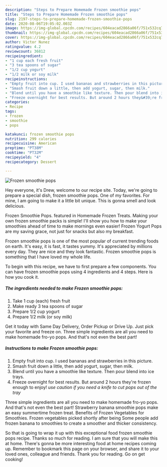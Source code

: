 ```yaml
---
description: "Steps to Prepare Homemade Frozen smoothie pops"
title: "Steps to Prepare Homemade Frozen smoothie pops"
slug: 2197-steps-to-prepare-homemade-frozen-smoothie-pops
date: 2020-08-06T19:05:02.003Z
image: https://img-global.cpcdn.com/recipes/604eacad2866a06f/751x532cq70/frozen-smoothie-pops-recipe-main-photo.jpg
thumbnail: https://img-global.cpcdn.com/recipes/604eacad2866a06f/751x532cq70/frozen-smoothie-pops-recipe-main-photo.jpg
cover: https://img-global.cpcdn.com/recipes/604eacad2866a06f/751x532cq70/frozen-smoothie-pops-recipe-main-photo.jpg
author: Victor Nunez
ratingvalue: 4.2
reviewcount: 36812
recipeingredient:
- "1 cup each fresh fruit"
- "3 tea spoons of sugar"
- "1/2 cup yogurt"
- "1/2 milk or soy milk"
recipeinstructions:
- "Empty fruit into cup. I used bananas and strawberries in this picture."
- "Smash fruit down a little, then add yogurt, sugar, then milk."
- "Blend until you have a smoothie like texture. Then pour blend into ice trays."
- "Freeze overnight for best results. But around 2 hours they&#39;re frozen enough to enjoy! *use caution if you need a knife to cut pops out of the tray*"
categories:
- Recipe
tags:
- frozen
- smoothie
- pops

katakunci: frozen smoothie pops 
nutrition: 299 calories
recipecuisine: American
preptime: "PT38M"
cooktime: "PT32M"
recipeyield: "4"
recipecategory: Dessert

---
```



![Frozen smoothie pops](https://img-global.cpcdn.com/recipes/604eacad2866a06f/751x532cq70/frozen-smoothie-pops-recipe-main-photo.jpg)

Hey everyone, it's Drew, welcome to our recipe site. Today, we're going to prepare a special dish, frozen smoothie pops. One of my favorites. For mine, I am going to make it a little bit unique. This is gonna smell and look delicious.

Frozen Smoothie Pops. featured in Homemade Frozen Treats. Making your own frozen smoothie packs is simple! I&#39;ll show you how to make your smoothies ahead of time to make mornings even easier! Frozen Yogurt Pops are my saving grace, not just for snacks but also my breakfast.

Frozen smoothie pops is one of the most popular of current trending foods on earth. It's easy, it is fast, it tastes yummy. It's appreciated by millions every day. They are nice and they look fantastic. Frozen smoothie pops is something that I have loved my whole life.


To begin with this recipe, we have to first prepare a few components. You can have frozen smoothie pops using 4 ingredients and 4 steps. Here is how you cook it.

<!--inarticleads1-->

##### The ingredients needed to make Frozen smoothie pops:

1. Take 1 cup (each) fresh fruit
1. Make ready 3 tea spoons of sugar
1. Prepare 1/2 cup yogurt
1. Prepare 1/2 milk (or soy milk)


Get it today with Same Day Delivery, Order Pickup or Drive Up. Just pick your favorite and freeze on. Three simple ingredients are all you need to make homemade fro-yo pops. And that&#39;s not even the best part! 

<!--inarticleads2-->

##### Instructions to make Frozen smoothie pops:

1. Empty fruit into cup. I used bananas and strawberries in this picture.
1. Smash fruit down a little, then add yogurt, sugar, then milk.
1. Blend until you have a smoothie like texture. Then pour blend into ice trays.
1. Freeze overnight for best results. But around 2 hours they&#39;re frozen enough to enjoy! *use caution if you need a knife to cut pops out of the tray*


Three simple ingredients are all you need to make homemade fro-yo pops. And that&#39;s not even the best part! Strawberry banana smoothie pops make an easy summertime frozen treat. Benefits of Frozen Vegetables for Smoothies. Frozen vegetables picked shortly after being Some people add frozen banana to smoothies to create a smoother and thicker consistency. 

So that is going to wrap it up with this exceptional food frozen smoothie pops recipe. Thanks so much for reading. I am sure that you will make this at home. There's gonna be more interesting food at home recipes coming up. Remember to bookmark this page on your browser, and share it to your loved ones, colleague and friends. Thank you for reading. Go on get cooking!
